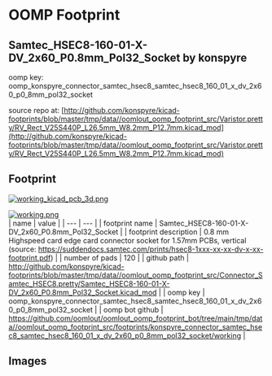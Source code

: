 # OOMP Footprint  
## Samtec_HSEC8-160-01-X-DV_2x60_P0.8mm_Pol32_Socket  by konspyre  
  
oomp key: oomp_konspyre_connector_samtec_hsec8_samtec_hsec8_160_01_x_dv_2x60_p0_8mm_pol32_socket  
  
source repo at: [http://github.com/konspyre/kicad-footprints/blob/master/tmp/data//oomlout_oomp_footprint_src/Varistor.pretty/RV_Rect_V25S440P_L26.5mm_W8.2mm_P12.7mm.kicad_mod](http://github.com/konspyre/kicad-footprints/blob/master/tmp/data//oomlout_oomp_footprint_src/Varistor.pretty/RV_Rect_V25S440P_L26.5mm_W8.2mm_P12.7mm.kicad_mod)  
## Footprint  
  
[![working_kicad_pcb_3d.png](working_kicad_pcb_3d_600.png)](working_kicad_pcb_3d.png)  
  
[![working.png](working_600.png)](working.png)  
| name | value | 
| --- | --- | 
| footprint name | Samtec_HSEC8-160-01-X-DV_2x60_P0.8mm_Pol32_Socket | 
| footprint description | 0.8 mm Highspeed card edge card connector socket for 1.57mm PCBs, vertical (source: https://suddendocs.samtec.com/prints/hsec8-1xxx-xx-xx-dv-x-xx-footprint.pdf) | 
| number of pads | 120 | 
| github path | http://github.com/konspyre/kicad-footprints/blob/master/tmp/data//oomlout_oomp_footprint_src/Connector_Samtec_HSEC8.pretty/Samtec_HSEC8-160-01-X-DV_2x60_P0.8mm_Pol32_Socket.kicad_mod | 
| oomp key | oomp_konspyre_connector_samtec_hsec8_samtec_hsec8_160_01_x_dv_2x60_p0_8mm_pol32_socket | 
| oomp bot github | https://github.com/oomlout/oomlout_oomp_footprint_bot/tree/main/tmp/data//oomlout_oomp_footprint_src/footprints/konspyre_connector_samtec_hsec8_samtec_hsec8_160_01_x_dv_2x60_p0_8mm_pol32_socket/working | 
## Images  
